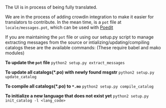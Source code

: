 The UI is in process of being fully translated. 

We are in the process of adding crowdin integration to make it easier for translators to contribute. 
In the mean time, is a `pot` file at `locale/messages.pot`, which can be used with [Poedit](https://poedit.net/) 

If you are maintaining the `pot` file or using our setup.py script to manage extracting messages from the source or intializing/updating/compiling catalogs these are the available commands: 
(These require babel and mako modules) 

__To update the `pot` file__ 
`python2 setup.py extract_messages` 

__To update all catalogs(*.po) with newly found msgstr__ 
`python2 setup.py update_catalog` 

__To compile all catalogs(*.po) to `*.mo`__ 
`python2 setup.py compile_catalog` 

__To initialize a new language that does not exist yet__ 
`python2 setup.py init_catalog -l <lang_code>` 